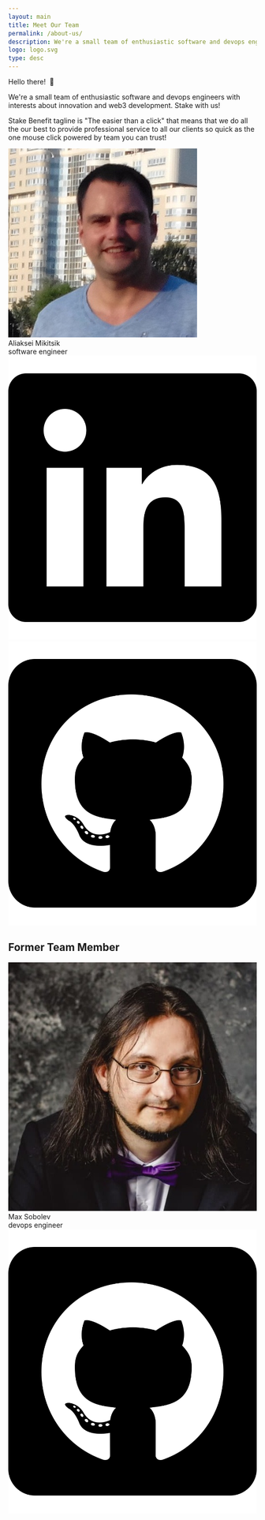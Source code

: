 ```yaml
---
layout: main
title: Meet Our Team
permalink: /about-us/
description: We're a small team of enthusiastic software and devops engineers with interests about innovation and web3 development. Stake with us!"
logo: logo.svg
type: desc
---
```

<p class="page-paragraph">
  Hello there!&nbsp;&nbsp;<span class="clap">&#128075;</span>
</p>
<p class="page-paragraph">
  We're a small team of enthusiastic software and devops engineers with interests about innovation and web3 development. Stake with us!
</p>
<p class="page-paragraph">
  Stake Benefit tagline is "The easier than a click" that means that we do all the our best to provide professional service to all our clients so quick as the one mouse click powered by team you can trust!
</p>
<section class="flex">
  <div class="member">
    <div class="member-photo">
      <img src="/images/team/aliaksei.jpg" alt="aliaksei">
    </div>
    <div class="member-title">Aliaksei Mikitsik</div>
    <div class="member-subtitle">software engineer</div>
    <div class="member-social">
      <a href="https://www.linkedin.com/in/mikitsik/" target="_blank">
        <img src="/images/font_awesome/linkedin.svg" alt="linkedin">
      </a>
      <a href="https://github.com/Mikitsik" target="_blank">
        <img src="/images/font_awesome/github.svg" alt="github">
      </a>
    </div>
  </div>
</section>
<h2 class="member-former">Former Team Member</h2>
<div class="member page-end">
  <div class="member-photo">
    <img src="/images/team/max.jpg" alt="max">
  </div>
  <div class="member-title">Max Sobolev</div>
  <div class="member-subtitle">devops engineer</div>
  <div class="member-social">
    <a href="https://github.com/togran" target="_blank">
      <img src="/images/font_awesome/github.svg" alt="github">
    </a>
  </div>
</div>

